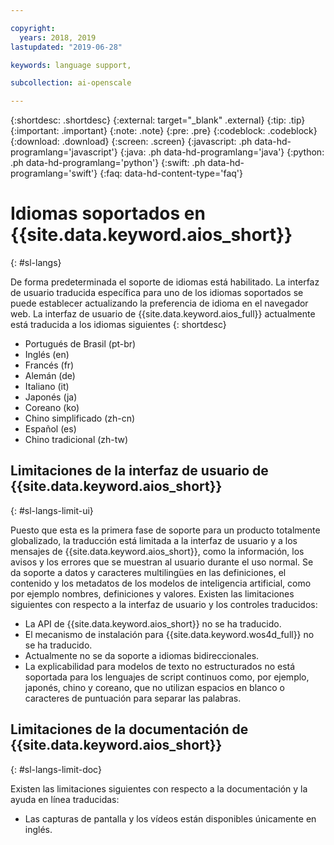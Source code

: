 ```yaml
---

copyright:
  years: 2018, 2019
lastupdated: "2019-06-28"

keywords: language support, 

subcollection: ai-openscale

---
```


{:shortdesc: .shortdesc}
{:external: target="_blank" .external}
{:tip: .tip}
{:important: .important}
{:note: .note}
{:pre: .pre}
{:codeblock: .codeblock}
{:download: .download}
{:screen: .screen}
{:javascript: .ph data-hd-programlang='javascript'}
{:java: .ph data-hd-programlang='java'}
{:python: .ph data-hd-programlang='python'}
{:swift: .ph data-hd-programlang='swift'}
{:faq: data-hd-content-type='faq'}

# Idiomas soportados en {{site.data.keyword.aios_short}}
{: #sl-langs}

De forma predeterminada el soporte de idiomas está habilitado. La interfaz de usuario traducida específica para uno de los idiomas soportados se puede establecer actualizando la preferencia de idioma en el navegador web. La interfaz de usuario de {{site.data.keyword.aios_full}} actualmente está traducida a los idiomas siguientes 
{: shortdesc}

- Portugués de Brasil (pt-br)
- Inglés (en)
- Francés (fr)
- Alemán (de)
- Italiano (it)
- Japonés (ja)
- Coreano (ko)
- Chino simplificado (zh-cn)
- Español (es)
- Chino tradicional (zh-tw)

## Limitaciones de la interfaz de usuario de {{site.data.keyword.aios_short}}
{: #sl-langs-limit-ui}

Puesto que esta es la primera fase de soporte para un producto totalmente globalizado, la traducción está limitada a la interfaz de usuario y a los mensajes de {{site.data.keyword.aios_short}}, como la información, los avisos y los errores que se muestran al usuario durante el uso normal. Se da soporte a datos y caracteres multilingües en las definiciones, el contenido y los metadatos de los modelos de inteligencia artificial, como por ejemplo nombres, definiciones y valores. Existen las limitaciones siguientes con respecto a la interfaz de usuario y los controles traducidos:

- La API de {{site.data.keyword.aios_short}} no se ha traducido.
- El mecanismo de instalación para {{site.data.keyword.wos4d_full}} no se ha traducido.
- Actualmente no se da soporte a idiomas bidireccionales.
- La explicabilidad para modelos de texto no estructurados no está soportada para los lenguajes de script continuos como, por ejemplo, japonés, chino y coreano, que no utilizan espacios en blanco o caracteres de puntuación para separar las palabras.

## Limitaciones de la documentación de {{site.data.keyword.aios_short}}
{: #sl-langs-limit-doc}

Existen las limitaciones siguientes con respecto a la documentación y la ayuda en línea traducidas:

- Las capturas de pantalla y los vídeos están disponibles únicamente en inglés.

